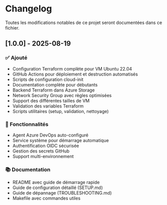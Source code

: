 # Changelog

Toutes les modifications notables de ce projet seront documentées dans ce fichier.

## [1.0.0] - 2025-08-19

### ✅ Ajouté
- Configuration Terraform complète pour VM Ubuntu 22.04
- GitHub Actions pour déploiement et destruction automatisés
- Scripts de configuration cloud-init
- Documentation complète pour débutants
- Backend Terraform dans Azure Storage
- Network Security Group avec règles optimisées
- Support des différentes tailles de VM
- Validation des variables Terraform
- Scripts utilitaires (setup, validation, nettoyage)

### 🔧 Fonctionnalités
- Agent Azure DevOps auto-configuré
- Service système pour démarrage automatique
- Authentification OIDC sécurisée
- Gestion des secrets GitHub
- Support multi-environnement

### 📚 Documentation
- README avec guide de démarrage rapide
- Guide de configuration détaillé (SETUP.md)
- Guide de dépannage (TROUBLESHOOTING.md)
- Makefile avec commandes utiles
